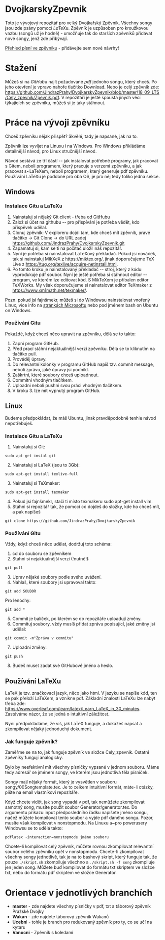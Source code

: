 # DvojkarskyZpevnik

Toto je vývojový repozitář pro velký Dvojkařský Zpěvník. Všechny songy jsou zde
psány pomocí *LaTeX*u.  Zpěvník je uzpůsoben pro kroužkovou vazbu (songů už je
hodně) - umožňuje tak do starších zpěvníků přidávat nové songy, jenž zde
přibývají.

[Přehled písní ve zpěvníku](https://docs.google.com/spreadsheets/d/1ej4QIp3_96SE3kHn7L9kaiDOEUqHb9XJ2Mvoauu2prE/edit#gid=0) - přidávejte sem nové návrhy!


# Stažení

Můžeš si na *GitHub*u najít požadované *pdf* jednoho songu, který chceš. Po
jeho otevření je vpravo nahoře tlačítko Download.  Nebo je celý zpěvník zde:
https://github.com/JindrazPrahy/DvojkarskyZpevnik/blob/master/18_09_LTS/Cely_zpevnik/Zpevnik.pdf.
V repozitáři je ještě spousta jiných věcí týkajících se zpěvníku, můžeš si je
taky stáhnout.

# Práce na vývoji zpěvníku
Chceš zpěvníku nějak přispět? Skvělé, tady je napsané, jak na to.

Zpěvník lze vyvíjet na Linuxu i na Windows. Pro Windows přikládáme detailnější
návod, pro Linux stručnější návod.

Návod sestává ze tří částí -- jak instalovat potřebné programy, jak pracovat s
Gitem, neboli programem, který pracuje s verzemi zpěvníku, a jak pracovat
s~LaTeXem, neboli programem, který generuje pdf zpěvníku.
Používání LaTeXu je podobné pro oba OS, je pro něj tedy toliko jedna sekce.

## Windows

### Instalace Gitu a LaTeXu
1. Nainstaluj si nějaký Git client - třeba [od GitHubu](https://desktop.github.com/)
2. Založ si účet na githubu -- pro přispívání je potřeba vědět, kdo příspěvek
   udělal.
3. Clonuj zpěvník: V exploreru dojdi tam, kde chceš mít zpěvník, pravé tlačítko
   -> Git Clone -> do URL zadej
https://github.com/JindrazPrahy/DvojkarskyZpevnik.git
4. Zapamatuj si, kam se ti na počítač uložil náš repozitář.
5. Nyní je potřeba si nainstalovat LaTeXový překladač. Pokud jsi nováček, tak
   si nainstaluj MikXeX z https://miktex.org/, jinak doporučujeme TeX Live z
https://tug.org/texlive/acquire-netinstall.html.
6. Po tomto kroku je nainstalovaný překladač -- stroj, který z kódu vyprodukuje
   pdf soubor. Nyní je ještě potřeba si stáhnout editor -- program, ve kterém
lze editovat kód. S MikTeXem je přibalen editor TeXWorks. My však doporučujeme
si nainstalovat editor TeXmaker z https://www.xm1math.net/texmaker/.

Pozn. pokud jsi fajnšmekr, můžeš si do Windowsu nainstalovat vnořený Linux,
více info na [stránkách Microsoftu](https://docs.microsoft.com/en-us/windows/wsl/install-win10)
nebo pod jménem bash on Ubuntu on Windows.

### Používání Gitu
Pokaždé, když chceš něco upravit na zpěvníku, dělá se to takto:

1. Zapni program GitHub.
2. Před prací stáhni nejaktuálnější verzi zpěvníku. Dělá se to kliknutím na
   tlačítko pull.
3. Prováděj úpravy.
4. Do relevantní kolonky v programu GitHub napiš tzv. commit message, neboli
   zprávu, jaké úpravy jsi podnikl.
5. Zaškrtni, které soubory chceš uploadnout.
6. Commitni vhodným tlačítkem.
7. Uploadni neboli pushni svou práci vhodným tlačítkem.
8. V kroku 3. lze mít vypnutý program GitHub.

## Linux

Budeme předpokládat, že máš Ubuntu, jinak pravděpodobně tenhle návod
nepotřebuješ.

### Instalace Gitu a LaTeXu

1. Nainstaluj si Git:
```
sudo apt-get instal git
```
2. Nainstaluj si LaTeX (jsou to 3Gb):
```
sudo apt-get install texlive-full
```
3. Nainstaluj si TeXmaker:
```
sudo apt-get install texmaker
```
4. Pokud jsi fajnšmekr, stačí ti místo texmakeru sudo apt-get install vim.
5. Stáhni si repozitář tak, že pomocí cd dojdeš do složky, kde ho chceš mít,
a pak napíšeš
```
git clone https://github.com/JindrazPrahy/DvojkarskyZpevnik
```

### Používání Gitu

Vždy, když chceš něco udělat, dodržuj toto schéma:

1. cd do souboru se zpěvníkem
2. Stáhni si nejaktuálnější verzi (!nutné!):
```
git pull
```
3. Uprav nějaké soubory podle svého uvážení.
4. Nahlaš, které soubory jsi upravoval takto:
```
git add SOUBOR
```
Pro lenochy:
```
git add *
```
5. Commit je balíček, po kterém se do repozitáře uploadují změny.
6. Commituj soubory, vždy musíš přidat zprávu popisující, jaké změny jsi
   udělal:
```
git commit -m"Zpráva v commitu"
```
7. Uploadni změny:
```
git push
```
8. Budeš muset zadat své GitHubové jméno a heslo.

## Používání LaTeXu

LaTeX je tzv. značkovací jazyk, něco jako html. V jazyku se napíše kód, ten se
pak přeloží LaTeXem, a vznikne pdf. Základní znalosti LaTeXu lze nabýt třeba
zde: https://www.overleaf.com/learn/latex/Learn_LaTeX_in_30_minutes. Zastáváme
názor, že se jedná o intuitivní záležitost.

Nyní předpokládáme, že víš, jak LaTeX funguje, a dokážeš napsat a zkompilovat
nějaký jednoduchý dokument.


### Jak funguje zpěvník?

Zaměřme se na to, jak funguje zpěvník ve složce Cely_zpevnik. Ostatní zpěvníky
fungují analogicky.

Bylo by neefektivní mít všechny písničky vypsané v jednom souboru.
Máme tedy adresář se jménem songy, ve kterém jsou jednotlivá těla písniček.

Songy mají nějaký formát, který je vysvětlen v souboru
songy/00Songtemplate.tex.
Je to celkem intuitivní formát, máte-li otázky, pište na email vlastníkovi
repozitáře.

Když chcete vidět, jak song vypadá v pdf, tak nemůžete zkompilovat samotný
song, musíte použít soubor Generator/generator.tex.
Do argumentu příkazu input předposledního řádku napíšete jméno songu,
načež můžete kompilovat tento soubor a vyjde pdf daného songu.
Pozor, musíte však kompilovat v nonstopmodu. Na Linuxu a~pro
powerusery Windowsu se to udělá takto:
```
pdflatex -interaction=nonstopmode jméno souboru
```

Chcete-li kompilovat celý zpěvník, můžete rovnou zkompilovat relevantní soubor
celého zpěvníku opět v nonstopmodu.
Chcete-li zkompilovat všechny songy jednotlivě, tak je na to bashový skript,
který funguje tak, že pouze `./skript.sh` zkompiluje všechno a `./skript.sh -f
song` zkompiluje jen jeden song. Můžete buď kompilovat do formátu txt skriptem
ve složce txt, nebo do formátu pdf skriptem ve složce Generator.

# Orientace v jednotlivých branchích

- **master** - zde najdete všechny písničky v pdf, txt a táborový zpěvník Pražské Dvojky
- **Wakan** - zde najdete táborový zpěvník Wakanů
- **Ucebni** - tohle je branch pro redukovaný zpěvník pro ty, co se učí na kytaru
- **Vanocni** - Zpěvník s koledami




